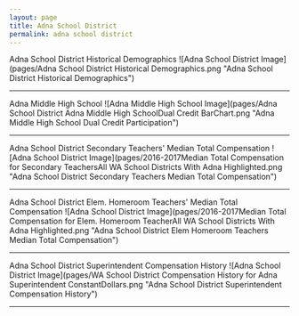 ```yaml
---
layout: page
title: Adna School District
permalink: adna school district
---
```



Adna School District Historical Demographics
![Adna School District Image](pages/Adna School District Historical Demographics.png "Adna School District Historical Demographics")

___

Adna Middle High School
![Adna Middle High School Image](pages/Adna School District Adna Middle High SchoolDual Credit BarChart.png "Adna Middle High School Dual Credit Participation")

___

Adna School District Secondary Teachers' Median Total Compensation
![Adna School District Image](pages/2016-2017Median Total Compensation for Secondary TeachersAll WA School Districts With Adna Highlighted.png "Adna School District Secondary Teachers Median Total Compensation")

___

Adna School District Elem. Homeroom Teachers' Median Total Compensation
![Adna School District Image](pages/2016-2017Median Total Compensation for Elem. Homeroom TeacherAll WA School Districts With Adna Highlighted.png "Adna School District Elem Homeroom Teachers Median Total Compensation")

___

Adna School District Superintendent Compensation History
![Adna School District Image](pages/WA School District Compensation History for Adna Superintendent ConstantDollars.png "Adna School District Superintendent Compensation History")

___

